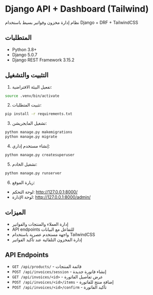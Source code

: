 # Django API + Dashboard (Tailwind)

نظام إدارة مخزون وفواتير بسيط باستخدام Django + DRF + TailwindCSS

## المتطلبات

- Python 3.8+
- Django 5.0.7
- Django REST Framework 3.15.2

## التثبيت والتشغيل

1. تفعيل البيئة الافتراضية:
```bash
source .venv/bin/activate
```

2. تثبيت المتطلبات:
```bash
pip install -r requirements.txt
```

3. تشغيل المايجريشن:
```bash
python manage.py makemigrations
python manage.py migrate
```

4. إنشاء مستخدم إداري:
```bash
python manage.py createsuperuser
```

5. تشغيل الخادم:
```bash
python manage.py runserver
```

6. زيارة الموقع:
- لوحة التحكم: http://127.0.0.1:8000/
- لوحة الإدارة: http://127.0.0.1:8000/admin/

## الميزات

- إدارة العملاء والمنتجات والفواتير
- API endpoints للتفاعل مع البيانات
- واجهة مستخدم عصرية باستخدام TailwindCSS
- إدارة المخزون التلقائية عند تأكيد الفواتير

## API Endpoints

- `GET /api/products/` - قائمة المنتجات
- `POST /api/invoices/session` - إنشاء فاتورة جديدة
- `GET /api/invoices/<id>` - عرض تفاصيل الفاتورة
- `POST /api/invoices/<id>/items` - إضافة منتج للفاتورة
- `POST /api/invoices/<id>/confirm` - تأكيد الفاتورة
